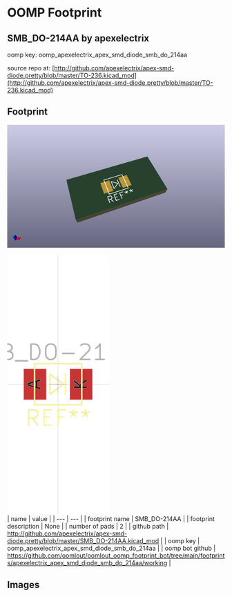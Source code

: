 # OOMP Footprint  
## SMB_DO-214AA  by apexelectrix  
  
oomp key: oomp_apexelectrix_apex_smd_diode_smb_do_214aa  
  
source repo at: [http://github.com/apexelectrix/apex-smd-diode.pretty/blob/master/TO-236.kicad_mod](http://github.com/apexelectrix/apex-smd-diode.pretty/blob/master/TO-236.kicad_mod)  
## Footprint  
  
[![working_kicad_pcb_3d.png](working_kicad_pcb_3d_600.png)](working_kicad_pcb_3d.png)  
  
[![working.png](working_600.png)](working.png)  
| name | value | 
| --- | --- | 
| footprint name | SMB_DO-214AA | 
| footprint description | None | 
| number of pads | 2 | 
| github path | http://github.com/apexelectrix/apex-smd-diode.pretty/blob/master/SMB_DO-214AA.kicad_mod | 
| oomp key | oomp_apexelectrix_apex_smd_diode_smb_do_214aa | 
| oomp bot github | https://github.com/oomlout/oomlout_oomp_footprint_bot/tree/main/footprints/apexelectrix_apex_smd_diode_smb_do_214aa/working | 
## Images  
